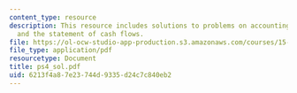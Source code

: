 ```yaml
---
content_type: resource
description: This resource includes solutions to problems on accounting for inventory
  and the statement of cash flows.
file: https://ol-ocw-studio-app-production.s3.amazonaws.com/courses/15-501-introduction-to-financial-and-managerial-accounting-spring-2004/6213f4a87e23744d9335d24c7c840eb2_ps4_sol.pdf
file_type: application/pdf
resourcetype: Document
title: ps4_sol.pdf
uid: 6213f4a8-7e23-744d-9335-d24c7c840eb2
---
```

